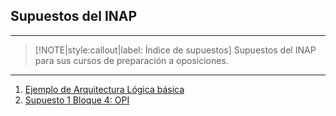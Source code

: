 ## Supuestos del INAP  <!-- {docsify-ignore} -->
---

> [!NOTE|style:callout|label: Índice de supuestos]
> Supuestos del INAP para sus cursos de preparación a oposiciones.
---

1. [Ejemplo de Arquitectura Lógica básica](/supuestos/inap/ejemplo-arquitectura-logica1.md)
2. [Supuesto 1 Bloque 4: OPI](/supuestos/inap/B4-01.md)